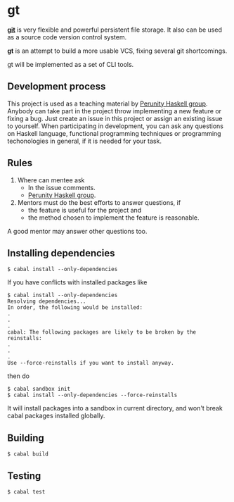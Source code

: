 gt
==

**[git](http://git-scm.com/)** is very flexible and powerful persistent file storage.
It also can be used as a source code version control system.

**gt** is an attempt to build a more usable VCS, fixing several git shortcomings.

gt will be implemented as a set of CLI tools.

Development process
-------------------

This project is used as a teaching material 
by [Perunity Haskell group](http://www.perunity.com/group/21).
Anybody can take part in the project throw implementing a new feature or fixing a bug.
Just create an issue in this project or assign an existing issue to yourself.
When participating in development, you can ask any questions on Haskell language,
functional programming techniques or programming techonologies in general,
if it is needed for your task.

Rules
-----

1. Where can mentee ask
    - In the issue comments.
    - [Perunity Haskell group](http://www.perunity.com/group/21).
2. Mentors must do the best efforts to answer questions, if
    - the feature is useful for the project and
    - the method chosen to implement the feature is reasonable.

  A good mentor may answer other questions too.

Installing dependencies
-----------------------

    $ cabal install --only-dependencies

If you have conflicts with installed packages like

    $ cabal install --only-dependencies
    Resolving dependencies...
    In order, the following would be installed:
    .
    .
    .
    cabal: The following packages are likely to be broken by the reinstalls:
    .
    .
    .
    Use --force-reinstalls if you want to install anyway.

then do

    $ cabal sandbox init
    $ cabal install --only-dependencies --force-reinstalls

It will install packages into a sandbox in current directory,
and won't break cabal packages installed globally.

Building
--------

    $ cabal build

Testing
--------

    $ cabal test
